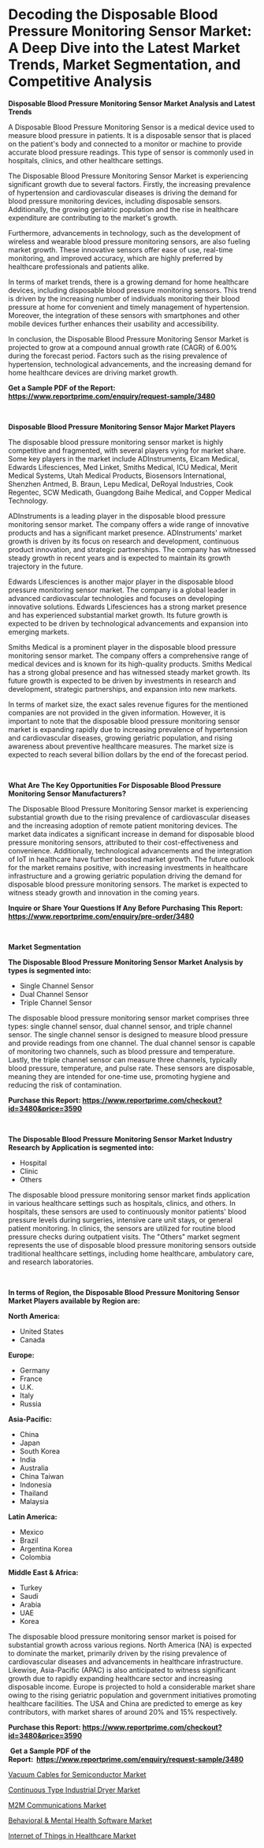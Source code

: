 <p><h1>Decoding the Disposable Blood Pressure Monitoring Sensor Market: A Deep Dive into the Latest Market Trends, Market Segmentation, and Competitive Analysis</h1></p><p><strong>Disposable Blood Pressure Monitoring Sensor Market Analysis and Latest Trends</strong></p>
<p><p>A Disposable Blood Pressure Monitoring Sensor is a medical device used to measure blood pressure in patients. It is a disposable sensor that is placed on the patient's body and connected to a monitor or machine to provide accurate blood pressure readings. This type of sensor is commonly used in hospitals, clinics, and other healthcare settings.</p><p>The Disposable Blood Pressure Monitoring Sensor Market is experiencing significant growth due to several factors. Firstly, the increasing prevalence of hypertension and cardiovascular diseases is driving the demand for blood pressure monitoring devices, including disposable sensors. Additionally, the growing geriatric population and the rise in healthcare expenditure are contributing to the market's growth.</p><p>Furthermore, advancements in technology, such as the development of wireless and wearable blood pressure monitoring sensors, are also fueling market growth. These innovative sensors offer ease of use, real-time monitoring, and improved accuracy, which are highly preferred by healthcare professionals and patients alike.</p><p>In terms of market trends, there is a growing demand for home healthcare devices, including disposable blood pressure monitoring sensors. This trend is driven by the increasing number of individuals monitoring their blood pressure at home for convenient and timely management of hypertension. Moreover, the integration of these sensors with smartphones and other mobile devices further enhances their usability and accessibility.</p><p>In conclusion, the Disposable Blood Pressure Monitoring Sensor Market is projected to grow at a compound annual growth rate (CAGR) of 6.00% during the forecast period. Factors such as the rising prevalence of hypertension, technological advancements, and the increasing demand for home healthcare devices are driving market growth.</p></p>
<p><strong>Get a Sample PDF of the Report:&nbsp; <a href="https://www.reportprime.com/enquiry/request-sample/3480">https://www.reportprime.com/enquiry/request-sample/3480</a></strong></p>
<p>&nbsp;</p>
<p><strong>Disposable Blood Pressure Monitoring Sensor Major Market Players</strong></p>
<p><p>The disposable blood pressure monitoring sensor market is highly competitive and fragmented, with several players vying for market share. Some key players in the market include ADInstruments, Elcam Medical, Edwards Lifesciences, Med Linket, Smiths Medical, ICU Medical, Merit Medical Systems, Utah Medical Products, Biosensors International, Shenzhen Antmed, B. Braun, Lepu Medical, DeRoyal Industries, Cook Regentec, SCW Medicath, Guangdong Baihe Medical, and Copper Medical Technology.</p><p>ADInstruments is a leading player in the disposable blood pressure monitoring sensor market. The company offers a wide range of innovative products and has a significant market presence. ADInstruments' market growth is driven by its focus on research and development, continuous product innovation, and strategic partnerships. The company has witnessed steady growth in recent years and is expected to maintain its growth trajectory in the future.</p><p>Edwards Lifesciences is another major player in the disposable blood pressure monitoring sensor market. The company is a global leader in advanced cardiovascular technologies and focuses on developing innovative solutions. Edwards Lifesciences has a strong market presence and has experienced substantial market growth. Its future growth is expected to be driven by technological advancements and expansion into emerging markets.</p><p>Smiths Medical is a prominent player in the disposable blood pressure monitoring sensor market. The company offers a comprehensive range of medical devices and is known for its high-quality products. Smiths Medical has a strong global presence and has witnessed steady market growth. Its future growth is expected to be driven by investments in research and development, strategic partnerships, and expansion into new markets.</p><p>In terms of market size, the exact sales revenue figures for the mentioned companies are not provided in the given information. However, it is important to note that the disposable blood pressure monitoring sensor market is expanding rapidly due to increasing prevalence of hypertension and cardiovascular diseases, growing geriatric population, and rising awareness about preventive healthcare measures. The market size is expected to reach several billion dollars by the end of the forecast period.</p></p>
<p>&nbsp;</p>
<p><strong>What Are The Key Opportunities For Disposable Blood Pressure Monitoring Sensor Manufacturers?</strong></p>
<p><p>The Disposable Blood Pressure Monitoring Sensor market is experiencing substantial growth due to the rising prevalence of cardiovascular diseases and the increasing adoption of remote patient monitoring devices. The market data indicates a significant increase in demand for disposable blood pressure monitoring sensors, attributed to their cost-effectiveness and convenience. Additionally, technological advancements and the integration of IoT in healthcare have further boosted market growth. The future outlook for the market remains positive, with increasing investments in healthcare infrastructure and a growing geriatric population driving the demand for disposable blood pressure monitoring sensors. The market is expected to witness steady growth and innovation in the coming years.</p></p>
<p><strong>Inquire or Share Your Questions If Any Before Purchasing This Report: <a href="https://www.reportprime.com/enquiry/pre-order/3480">https://www.reportprime.com/enquiry/pre-order/3480</a></strong></p>
<p>&nbsp;</p>
<p><strong>Market Segmentation</strong></p>
<p><strong>The Disposable Blood Pressure Monitoring Sensor Market Analysis by types is segmented into:</strong></p>
<p><ul><li>Single Channel Sensor</li><li>Dual Channel Sensor</li><li>Triple Channel Sensor</li></ul></p>
<p><p>The disposable blood pressure monitoring sensor market comprises three types: single channel sensor, dual channel sensor, and triple channel sensor. The single channel sensor is designed to measure blood pressure and provide readings from one channel. The dual channel sensor is capable of monitoring two channels, such as blood pressure and temperature. Lastly, the triple channel sensor can measure three channels, typically blood pressure, temperature, and pulse rate. These sensors are disposable, meaning they are intended for one-time use, promoting hygiene and reducing the risk of contamination.</p></p>
<p><strong>Purchase this Report:&nbsp;<a href="https://www.reportprime.com/checkout?id=3480&price=3590">https://www.reportprime.com/checkout?id=3480&price=3590</a></strong></p>
<p>&nbsp;</p>
<p><strong>The Disposable Blood Pressure Monitoring Sensor Market Industry Research by Application is segmented into:</strong></p>
<p><ul><li>Hospital</li><li>Clinic</li><li>Others</li></ul></p>
<p><p>The disposable blood pressure monitoring sensor market finds application in various healthcare settings such as hospitals, clinics, and others. In hospitals, these sensors are used to continuously monitor patients' blood pressure levels during surgeries, intensive care unit stays, or general patient monitoring. In clinics, the sensors are utilized for routine blood pressure checks during outpatient visits. The "Others" market segment represents the use of disposable blood pressure monitoring sensors outside traditional healthcare settings, including home healthcare, ambulatory care, and research laboratories.</p></p>
<p>&nbsp;</p>
<p><strong>In terms of Region, the Disposable Blood Pressure Monitoring Sensor Market Players available by Region are:</strong></p>
<p>
    <p> <strong> North America: </strong>
        <ul>
            <li>United States</li>
            <li>Canada</li>
        </ul>
        </p> 
    <p> <strong> Europe: </strong>
        <ul>
            <li>Germany</li>
            <li>France</li>
            <li>U.K.</li>
            <li>Italy</li>
            <li>Russia</li>
        </ul>
        </p> 
    <p> <strong> Asia-Pacific: </strong>
        <ul>
            <li>China</li>
            <li>Japan</li>
            <li>South Korea</li>
            <li>India</li>
            <li>Australia</li>
            <li>China Taiwan</li>
            <li>Indonesia</li>
            <li>Thailand</li>
            <li>Malaysia</li>
        </ul>
        </p> 
    <p> <strong> Latin America: </strong>
        <ul>
            <li>Mexico</li>
            <li>Brazil</li>
            <li>Argentina Korea</li>
            <li>Colombia</li>
        </ul>
        </p> 
    <p> <strong> Middle East & Africa: </strong>
        <ul>
            <li>Turkey</li>
            <li>Saudi</li>
            <li>Arabia</li>
            <li>UAE</li>
            <li>Korea</li>
        </ul>
    </p>
    </p>
<p><p>The disposable blood pressure monitoring sensor market is poised for substantial growth across various regions. North America (NA) is expected to dominate the market, primarily driven by the rising prevalence of cardiovascular diseases and advancements in healthcare infrastructure. Likewise, Asia-Pacific (APAC) is also anticipated to witness significant growth due to rapidly expanding healthcare sector and increasing disposable income. Europe is projected to hold a considerable market share owing to the rising geriatric population and government initiatives promoting healthcare facilities. The USA and China are predicted to emerge as key contributors, with market shares of around 20% and 15% respectively.</p></p>
<p><strong>Purchase this Report: <a href="https://www.reportprime.com/checkout?id=3480&price=3590">https://www.reportprime.com/checkout?id=3480&price=3590</a></strong></p>
<p>&nbsp;<strong>Get a Sample PDF of the Report:&nbsp;&nbsp;<a href="https://www.reportprime.com/enquiry/request-sample/3480">https://www.reportprime.com/enquiry/request-sample/3480</a></strong></p>
<p><strong></strong></p>
<p><p><a href="https://github.com/Chiragrp25/Market-Research-Report-List-2/blob/main/vacuum-cables-for-semiconductor-market.md">Vacuum Cables for Semiconductor Market</a></p><p><a href="https://github.com/YashRP12/Market-Research-Report-List-2/blob/main/continuous-type-industrial-dryer-market.md">Continuous Type Industrial Dryer Market</a></p><p><a href="https://medium.com/@elzaziemann1943/m2m-communications-market-insight-market-trends-growth-forecasted-from-2023-to-2030-296efe76d01a">M2M Communications Market</a></p><p><a href="https://medium.com/@elzaziemann1943/behavioral-amp-mental-health-software-market-share-evolution-and-market-growth-trends-2023-2030-7b15ee5f9dad">Behavioral & Mental Health Software Market</a></p><p><a href="https://medium.com/@elzaziemann1943/internet-of-things-in-healthcare-market-competitive-analysis-market-trends-and-forecast-to-2030-a569e5cd7203">Internet of Things in Healthcare Market</a></p></p>